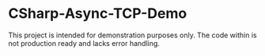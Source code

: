 # CSharp-Async-TCP-Demo

This project is intended for demonstration purposes only.
The code within is not production ready and lacks error handling.
